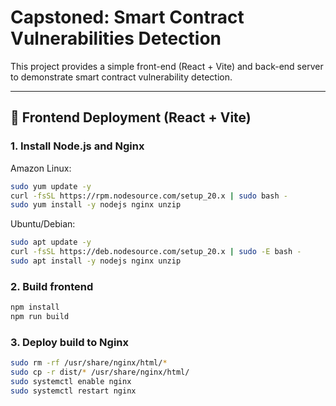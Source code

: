 # Capstoned: Smart Contract Vulnerabilities Detection

This project provides a simple front-end (React + Vite) and back-end server to demonstrate smart contract vulnerability detection.

---

## 🚀 Frontend Deployment (React + Vite)

### 1. Install Node.js and Nginx

Amazon Linux:

```bash
sudo yum update -y
curl -fsSL https://rpm.nodesource.com/setup_20.x | sudo bash -
sudo yum install -y nodejs nginx unzip
```

Ubuntu/Debian:

```bash
sudo apt update -y
curl -fsSL https://deb.nodesource.com/setup_20.x | sudo -E bash -
sudo apt install -y nodejs nginx unzip
```

### 2. Build frontend

```bash
npm install
npm run build
```

### 3. Deploy build to Nginx

```bash
sudo rm -rf /usr/share/nginx/html/*
sudo cp -r dist/* /usr/share/nginx/html/
sudo systemctl enable nginx
sudo systemctl restart nginx
```
